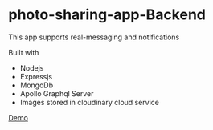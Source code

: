 # photo-sharing-app-Backend

This app supports real-messaging and notifications

Built with
- Nodejs
- Expressjs
- MongoDb
- Apollo Graphql Server
- Images stored in cloudinary cloud service

[Demo](https://instaphotos.netlify.app)

